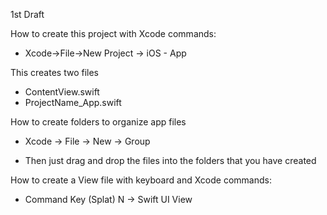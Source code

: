 1st Draft

How to create this project with Xcode commands:

* Xcode->File->New Project -> iOS - App

This creates two files

* ContentView.swift
* ProjectName_App.swift

How to create folders to organize app files

* Xcode -> File -> New -> Group 

* Then just drag and drop the files into the folders that you have created

How to create a View file with keyboard and Xcode commands:

* Command Key (Splat) N -> Swift UI View
